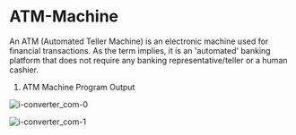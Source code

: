 # ATM-Machine
An ATM (Automated Teller Machine) is an electronic machine used for financial transactions. As the term implies, it is an 'automated' banking platform that does not require any banking representative/teller or a human cashier.


1. ATM Machine Program Output

![i-converter_com-0](https://github.com/Anichinna/ATM-Machine/assets/130660291/c7cd862a-554f-4e1f-a9bd-fa8f9c943b83)

![i-converter_com-1](https://github.com/Anichinna/ATM-Machine/assets/130660291/d78efd08-4b40-4a38-8215-bd5566a92e32)
